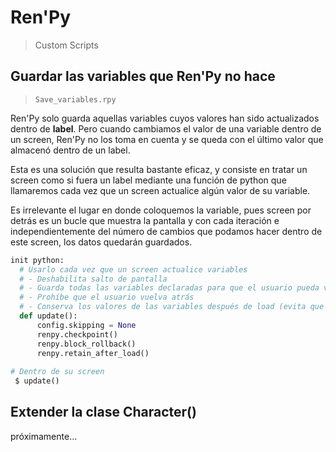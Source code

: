 # Ren'Py

> Custom Scripts

## Guardar las variables que Ren'Py no hace
> `Save_variables.rpy`

Ren'Py solo guarda aquellas variables cuyos valores han sido actualizados dentro de **label**. Pero cuando cambiamos el valor de una variable dentro de un screen, Ren'Py no los toma en cuenta y se queda con el último valor que almacenó dentro de un label.

Esta es una solución que resulta bastante eficaz, y consiste en tratar un screen como si fuera un label mediante una función de python que llamaremos cada vez que un screen actualice algún valor de su variable.

Es irrelevante el lugar en donde coloquemos la variable, pues screen por detrás es un bucle que muestra la pantalla y con cada iteración e independientemente del número de cambios que podamos hacer dentro de este screen, los datos quedarán guardados.

``` python
init python:
  # Usarlo cada vez que un screen actualice variables
  # - Deshabilita salto de pantalla
  # - Guarda todas las variables declaradas para que el usuario pueda volver atrás (save)
  # - Prohíbe que el usuario vuelva atrás
  # - Conserva los valores de las variables después de load (evita que se borre el save)
  def update():     
      config.skipping = None  
      renpy.checkpoint()
      renpy.block_rollback()   
      renpy.retain_after_load()
      
# Dentro de su screen
 $ update()
```

## Extender la clase Character()
próximamente...
